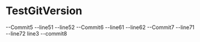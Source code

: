 # TestGitVersion
--Commit5
--line51
--line52
--Commit6
--line61
--line62
--Commit7
--line71
--line72
line3
--commit8